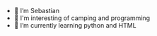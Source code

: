 - 👋 I’m Sebastian
- 👀 I'm interesting of camping and programming
- 🌱 I’m currently learning python and HTML

<!---
sebastian1977/sebastian1977 is a ✨ special ✨ repository because its `README.md` (this file) appears on your GitHub profile.
You can click the Preview link to take a look at your changes.
--->
